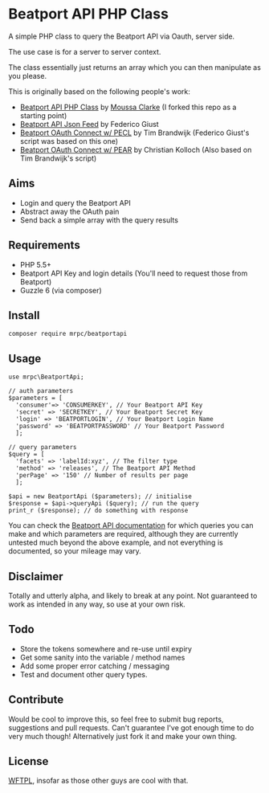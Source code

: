 # Beatport API PHP Class

A simple PHP class to query the Beatport API via Oauth, server side.

The use case is for a server to server context.

The class essentially just returns an array which you can then manipulate as you please.

This is originally based on the following people's work:

* [Beatport API PHP Class](https://github.com/moussaclarke/beatportapi) by [Moussa Clarke](https://github.com/moussaclarke) (I forked this repo as a starting point)
* [Beatport API Json Feed](https://github.com/fedegiust/Beatport-API-JSON-feed) by Federico Giust
* [Beatport OAuth Connect w/ PECL](https://groups.google.com/forum/#!topic/beatport-api/sEpZUJkaSdo) by Tim Brandwijk (Federico Giust's script was based on this one)
* [Beatport OAuth Connect w/ PEAR](https://groups.google.com/forum/#!topic/beatport-api/sEpZUJkaSdo) by Christian Kolloch (Also based on Tim Brandwijk's script)

## Aims

* Login and query the Beatport API
* Abstract away the OAuth pain
* Send back a simple array with the query results

## Requirements

* PHP 5.5+
* Beatport API Key and login details (You'll need to request those from Beatport)
* Guzzle 6 (via composer)

## Install

```
composer require mrpc/beatportapi
```

## Usage

```
use mrpc\BeatportApi;

// auth parameters
$parameters = [
  'consumer'=> 'CONSUMERKEY', // Your Beatport API Key
  'secret' => 'SECRETKEY', // Your Beatport Secret Key
  'login' => 'BEATPORTLOGIN', // Your Beatport Login Name
  'password' => 'BEATPORTPASSWORD' // Your Beatport Password
  ];

// query parameters
$query = [
  'facets' => 'labelId:xyz', // The filter type
  'method' => 'releases', // The Beatport API Method
  'perPage' => '150' // Number of results per page
  ];

$api = new BeatportApi ($parameters); // initialise
$response = $api->queryApi ($query); // run the query
print_r ($response); // do something with response

```

You can check the [Beatport API documentation](https://oauth-api.beatport.com/) for which queries you can make and which parameters are required, although they are currently untested much beyond the above example, and not everything is documented, so your mileage may vary.

## Disclaimer

Totally and utterly alpha, and likely to break at any point. Not guaranteed to work as intended in any way, so use at your own risk.

## Todo

* Store the tokens somewhere and re-use until expiry
* Get some sanity into the variable / method names
* Add some proper error catching / messaging
* Test and document other query types.

## Contribute

Would be cool to improve this, so feel free to submit bug reports, suggestions and pull requests. Can't guarantee I've got enough time to do very much though! Alternatively just fork it and make your own thing.

## License
[WFTPL](http://www.wtfpl.net/), insofar as those other guys are cool with that.

